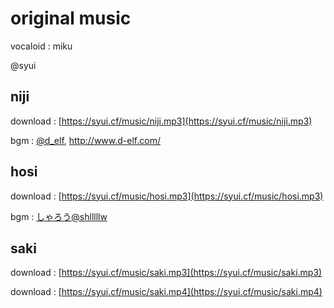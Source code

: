 # original music

vocaloid : miku

@syui

## niji

download : [https://syui.cf/music/niji.mp3](https://syui.cf/music/niji.mp3)

bgm : [@d_elf](https://twitter.com/d_elf), http://www.d-elf.com/

## hosi

download : [https://syui.cf/music/hosi.mp3](https://syui.cf/music/hosi.mp3)

bgm : [しゃろう@shlllllw](https://twitter.com/shlllllw) 

## saki

download : [https://syui.cf/music/saki.mp3](https://syui.cf/music/saki.mp3)

download : [https://syui.cf/music/saki.mp4](https://syui.cf/music/saki.mp4)

